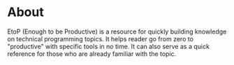 # About 
EtoP (Enough to be Productive) is a resource for quickly building knowledge on technical programming topics. It helps reader go from zero to "productive" with specific tools in no time. It can also serve as a quick reference for those who are already familiar with the topic.

